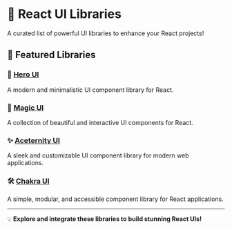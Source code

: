 # 🚀 React UI Libraries  

A curated list of powerful UI libraries to enhance your React projects!  

## 📌 Featured Libraries  

### 🌟 [Hero UI](https://www.heroui.com/)  
A modern and minimalistic UI component library for React.  

### 🎩 [Magic UI](https://magicui.design/)  
A collection of beautiful and interactive UI components for React.  

### ✨ [Aceternity UI](https://ui.aceternity.com/)  
A sleek and customizable UI component library for modern web applications.  

### 🛠️ [Chakra UI](https://chakra-ui.com/)  
A simple, modular, and accessible component library for React applications.  

---  
💡 **Explore and integrate these libraries to build stunning React UIs!**  
